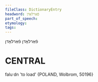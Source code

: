 ```yaml
---
fileClass: DictionaryEntry
headword: פֿאַרלאָדן
part_of_speech: 
etymology: 
tags: 
---
```

פֿאַרלאָדן
פֿאַרלאָדן

CENTRAL
========

faluˑdn 'to load' {POLAND, Wolbrom, 50196}